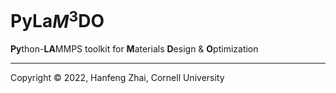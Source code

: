 # PyLa$M^3$DO

**Py**thon-**LA**MMPS toolkit for **M**aterials **D**esign & **O**ptimization

***

Copyright &copy; 2022, Hanfeng Zhai, Cornell University
